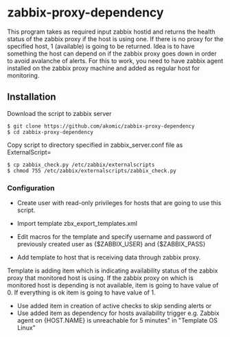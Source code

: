 # zabbix-proxy-dependency

This program takes as required input zabbix hostid and returns the health status of the zabbix proxy if the host is using one.
If there is no proxy for the specified host, 1 (available) is going to be returned.
Idea is to have something the host can depend on if the zabbix proxy goes down in order to avoid avalanche of alerts.
For this to work, you need to have zabbix agent installed on the zabbix proxy machine and added as regular host for monitoring.

## Installation

Download the script to zabbix server
``` 
$ git clone https://github.com/akomic/zabbix-proxy-dependency
$ cd zabbix-proxy-dependency
```

Copy script to directory specified in zabbix_server.conf file as ExternalScript=
```
$ cp zabbix_check.py /etc/zabbix/externalscripts
$ chmod 755 /etc/zabbix/externalscripts/zabbix_check.py
```

### Configuration

- Create user with read-only privileges for hosts that are going to use this script.

- Import template zbx_export_templates.xml

- Edit macros for the template and specify username and password of previously created user as {$ZABBIX_USER} and {$ZABBIX_PASS}

- Add template to host that is receiving data through zabbix proxy.

Template is adding item which is indicating availability status of the zabbix proxy that monitored host is using.
If the zabbix proxy on which is monitored host is depending is not available, item is going to have value of 0. If everything is ok item is going to have value of 1.

- Use added item in creation of active checks to skip sending alerts
or
- Use added item as dependency for hosts availability trigger e.g. Zabbix agent on {HOST.NAME} is unreachable for 5 minutes" in "Template OS Linux"
